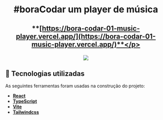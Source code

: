 # <p align="center">#boraCodar um player de música</p>

## <p align="center">**[https://bora-codar-01-music-player.vercel.app/](https://bora-codar-01-music-player.vercel.app/)**</p>

<p align="center"><img src="https://i.imgur.com/OPeIKzo.jpg" /></p>

## 🔨 Tecnologias utilizadas

As seguintes ferramentas foram usadas na construção do projeto:

- **[React](https://reactjs.org/)**
- **[TypeScript](https://typescriptlang.org/)**
- **[Vite](https://vitejs.dev/)**
- **[Tailwindcss](https://tailwindcss.com/)**
